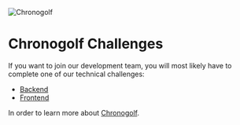 ![Chronogolf][crest]

# Chronogolf Challenges

If you want to join our development team, you will most likely
have to complete one of our technical challenges:

- [Backend](https://github.com/chronogolf/jobs/tree/master/backend)
- [Frontend](https://github.com/chronogolf/jobs/tree/master/frontend)

In order to learn more about [Chronogolf](https://pro.chronogolf.com/).

[crest]: https://cdn2.chronogolf.com/assets/logos/Github%20-%20Header.png
